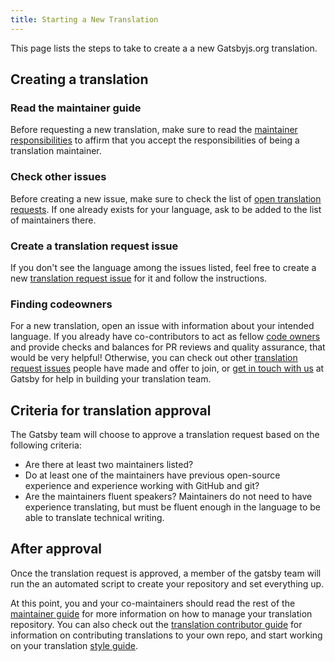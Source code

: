 ```yaml
---
title: Starting a New Translation
---
```


This page lists the steps to take to create a a new Gatsbyjs.org translation.

## Creating a translation

### Read the maintainer guide

Before requesting a new translation, make sure to read the [maintainer responsibilities](/contributing/translation/maintainers/#maintainer-responsibilities) to affirm that you accept the responsibilities of being a translation maintainer.

### Check other issues

Before creating a new issue, make sure to check the list of [open translation requests](https://github.com/gatsbyjs/gatsby/issues?utf8=%E2%9C%93&q=is%3Aissue+is%3Aopen+%22New+Translation+Request%22). If one already exists for your language, ask to be added to the list of maintainers there.

### Create a translation request issue

If you don't see the language among the issues listed, feel free to create a new [translation request issue](https://github.com/gatsbyjs/gatsby/issues/new?template=new_translation.md) for it and follow the instructions.

### Finding codeowners

For a new translation, open an issue with information about your intended language. If you already have co-contributors to act as fellow [code owners](https://help.github.com/en/github/creating-cloning-and-archiving-repositories/about-code-owners) and provide checks and balances for PR reviews and quality assurance, that would be very helpful! Otherwise, you can check out other [translation request issues](https://github.com/gatsbyjs/gatsby/issues?utf8=%E2%9C%93&q=is%3Aissue+is%3Aopen+%22New+Translation+Request%22) people have made and offer to join, or [get in touch with us](/contributing/how-to-contribute/#not-sure-how-to-start-contributing) at Gatsby for help in building your translation team.

## Criteria for translation approval

The Gatsby team will choose to approve a translation request based on the following criteria:

- Are there at least two maintainers listed?
- Do at least one of the maintainers have previous open-source experience and experience working with GitHub and git?
- Are the maintainers fluent speakers? Maintainers do not need to have experience translating, but must be fluent enough in the language to be able to translate technical writing.

## After approval

Once the translation request is approved, a member of the gatsby team will run the an automated script to create your repository and set everything up.

At this point, you and your co-maintainers should read the rest of the [maintainer guide](/contributing/translation/maintainers/) for more information on how to manage your translation repository. You can also check out the [translation contributor guide](/contributing/translation/translators/) for information on contributing translations to your own repo, and start working on your translation [style guide](/contributing/translation/style-guide/).
